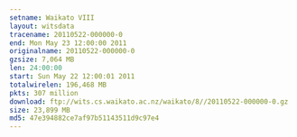 ```yaml
---
setname: Waikato VIII
layout: witsdata
tracename: 20110522-000000-0
end: Mon May 23 12:00:00 2011
originalname: 20110522-000000-0
gzsize: 7,064 MB
len: 24:00:00
start: Sun May 22 12:00:01 2011
totalwirelen: 196,468 MB
pkts: 307 million
download: ftp://wits.cs.waikato.ac.nz/waikato/8//20110522-000000-0.gz
size: 23,899 MB
md5: 47e394882ce7af97b51143511d9c97e4
---
```

